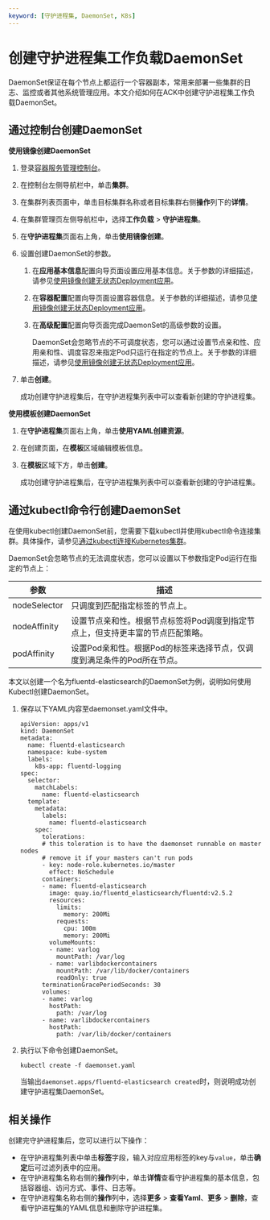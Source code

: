 ```yaml
---
keyword: [守护进程集, DaemonSet, K8s]
---
```


# 创建守护进程集工作负载DaemonSet

DaemonSet保证在每个节点上都运行一个容器副本，常用来部署一些集群的日志、监控或者其他系统管理应用。本文介绍如何在ACK中创建守护进程集工作负载DaemonSet。

## 通过控制台创建DaemonSet

**使用镜像创建DaemonSet**

1.  登录[容器服务管理控制台](https://cs.console.aliyun.com)。

2.  在控制台左侧导航栏中，单击**集群**。

3.  在集群列表页面中，单击目标集群名称或者目标集群右侧**操作**列下的**详情**。

4.  在集群管理页左侧导航栏中，选择**工作负载** \> **守护进程集**。

5.  在**守护进程集**页面右上角，单击**使用镜像创建**。

6.  设置创建DaemonSet的参数。

    1.  在**应用基本信息**配置向导页面设置应用基本信息。关于参数的详细描述，请参见[使用镜像创建无状态Deployment应用](/intl.zh-CN/Kubernetes集群用户指南/应用/工作负载/创建无状态工作负载Deployment.md)。

    2.  在**容器配置**配置向导页面设置容器信息。关于参数的详细描述，请参见[使用镜像创建无状态Deployment应用](/intl.zh-CN/Kubernetes集群用户指南/应用/工作负载/创建无状态工作负载Deployment.md)。

    3.  在**高级配置**配置向导页面完成DaemonSet的高级参数的设置。

        DaemonSet会忽略节点的不可调度状态，您可以通过设置节点亲和性、应用亲和性、调度容忍来指定Pod只运行在指定的节点上。关于参数的详细描述，请参见[使用镜像创建无状态Deployment应用](/intl.zh-CN/Kubernetes集群用户指南/应用/工作负载/创建无状态工作负载Deployment.md)。

7.  单击**创建**。

    成功创建守护进程集后，在守护进程集列表中可以查看新创建的守护进程集。


**使用模板创建DaemonSet**

1.  在**守护进程集**页面右上角，单击**使用YAML创建资源**。

2.  在创建页面，在**模板**区域编辑模板信息。

3.  在**模板**区域下方，单击**创建**。

    成功创建守护进程集后，在守护进程集列表中可以查看新创建的守护进程集。


## 通过kubectl命令行创建DaemonSet

在使用kubectl创建DaemonSet前，您需要下载kubectl并使用kubectl命令连接集群。具体操作，请参见[通过kubectl连接Kubernetes集群](/intl.zh-CN/Kubernetes集群用户指南/集群/连接集群/通过kubectl连接Kubernetes集群.md)。

DaemonSet会忽略节点的无法调度状态，您可以设置以下参数指定Pod运行在指定的节点上：

|参数|描述|
|--|--|
|nodeSelector|只调度到匹配指定标签的节点上。|
|nodeAffinity|设置节点亲和性。根据节点标签将Pod调度到指定节点上，但支持更丰富的节点匹配策略。|
|podAffinity|设置Pod亲和性。根据Pod的标签来选择节点，仅调度到满足条件的Pod所在节点。|

本文以创建一个名为fluentd-elasticsearch的DaemonSet为例，说明如何使用Kubectl创建DaemonSet。

1.  保存以下YAML内容至daemonset.yaml文件中。

    ```
    apiVersion: apps/v1
    kind: DaemonSet
    metadata:
      name: fluentd-elasticsearch
      namespace: kube-system
      labels:
        k8s-app: fluentd-logging
    spec:
      selector:
        matchLabels:
          name: fluentd-elasticsearch
      template:
        metadata:
          labels:
            name: fluentd-elasticsearch
        spec:
          tolerations:
          # this toleration is to have the daemonset runnable on master nodes
          # remove it if your masters can't run pods
          - key: node-role.kubernetes.io/master
            effect: NoSchedule
          containers:
          - name: fluentd-elasticsearch
            image: quay.io/fluentd_elasticsearch/fluentd:v2.5.2
            resources:
              limits:
                memory: 200Mi
              requests:
                cpu: 100m
                memory: 200Mi
            volumeMounts:
            - name: varlog
              mountPath: /var/log
            - name: varlibdockercontainers
              mountPath: /var/lib/docker/containers
              readOnly: true
          terminationGracePeriodSeconds: 30
          volumes:
          - name: varlog
            hostPath:
              path: /var/log
          - name: varlibdockercontainers
            hostPath:
              path: /var/lib/docker/containers
    ```

2.  执行以下命令创建DaemonSet。

    ```
    kubectl create -f daemonset.yaml
    ```

    当输出`daemonset.apps/fluentd-elasticsearch created`时，则说明成功创建守护进程集DaemonSet。


## 相关操作

创建完守护进程集后，您可以进行以下操作：

-   在守护进程集列表中单击**标签**字段，输入对应应用标签的key与`value`，单击**确定**后可过滤列表中的应用。
-   在守护进程集名称右侧的**操作**列中，单击**详情**查看守护进程集的基本信息，包括容器组、访问方式、事件、日志等。
-   在守护进程集名称右侧的**操作**列中，选择**更多** \> **查看Yaml**、**更多** \> **删除**，查看守护进程集的YAML信息和删除守护进程集。

